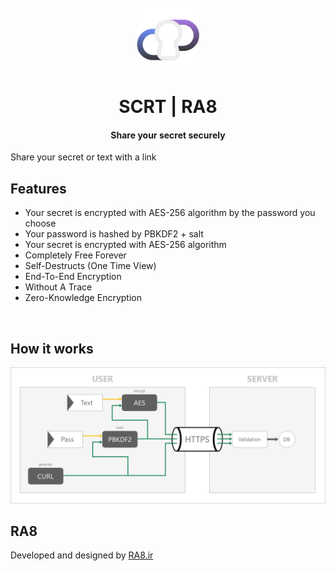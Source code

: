 <h1 align="center">
  <br>
  <img src="assets/logo.png" alt="StegCloak" width="100">
  <br>
  <br>
  <span>SCRT | RA8</span>
  <br>
</h1>
<h4 align="center">Share your secret securely</h4>

<p align="justify">
Share your secret or text with a link
<p>

## Features
- Your secret is encrypted with AES-256 algorithm by the password you choose 
- Your password is hashed by PBKDF2 + salt
- Your secret is encrypted with AES-256 algorithm
- Completely Free Forever
- Self-Destructs (One Time View)
- End-To-End Encryption
- Without A Trace
- Zero-Knowledge Encryption

<br>

## How it works

<img src='assets/howitwork.png'>

## RA8

Developed and designed by <a href="https://ra8.ir" title="RA8.ir">RA8.ir</a>
